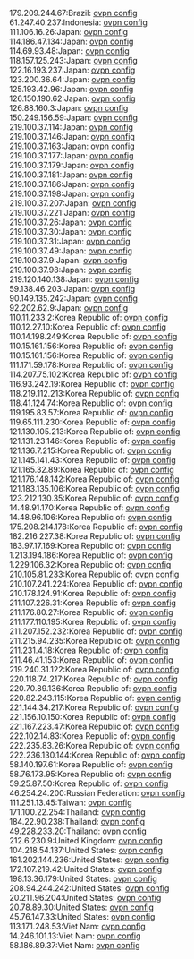 179.209.244.67:Brazil: [ovpn config](vpn/179_209_244_67.ovpn)  
61.247.40.237:Indonesia: [ovpn config](vpn/61_247_40_237.ovpn)  
111.106.16.26:Japan: [ovpn config](vpn/111_106_16_26.ovpn)  
114.186.47.134:Japan: [ovpn config](vpn/114_186_47_134.ovpn)  
114.69.93.48:Japan: [ovpn config](vpn/114_69_93_48.ovpn)  
118.157.125.243:Japan: [ovpn config](vpn/118_157_125_243.ovpn)  
122.16.193.237:Japan: [ovpn config](vpn/122_16_193_237.ovpn)  
123.200.36.64:Japan: [ovpn config](vpn/123_200_36_64.ovpn)  
125.193.42.96:Japan: [ovpn config](vpn/125_193_42_96.ovpn)  
126.150.190.62:Japan: [ovpn config](vpn/126_150_190_62.ovpn)  
126.88.160.3:Japan: [ovpn config](vpn/126_88_160_3.ovpn)  
150.249.156.59:Japan: [ovpn config](vpn/150_249_156_59.ovpn)  
219.100.37.114:Japan: [ovpn config](vpn/219_100_37_114.ovpn)  
219.100.37.146:Japan: [ovpn config](vpn/219_100_37_146.ovpn)  
219.100.37.163:Japan: [ovpn config](vpn/219_100_37_163.ovpn)  
219.100.37.177:Japan: [ovpn config](vpn/219_100_37_177.ovpn)  
219.100.37.179:Japan: [ovpn config](vpn/219_100_37_179.ovpn)  
219.100.37.181:Japan: [ovpn config](vpn/219_100_37_181.ovpn)  
219.100.37.186:Japan: [ovpn config](vpn/219_100_37_186.ovpn)  
219.100.37.198:Japan: [ovpn config](vpn/219_100_37_198.ovpn)  
219.100.37.207:Japan: [ovpn config](vpn/219_100_37_207.ovpn)  
219.100.37.221:Japan: [ovpn config](vpn/219_100_37_221.ovpn)  
219.100.37.26:Japan: [ovpn config](vpn/219_100_37_26.ovpn)  
219.100.37.30:Japan: [ovpn config](vpn/219_100_37_30.ovpn)  
219.100.37.31:Japan: [ovpn config](vpn/219_100_37_31.ovpn)  
219.100.37.49:Japan: [ovpn config](vpn/219_100_37_49.ovpn)  
219.100.37.9:Japan: [ovpn config](vpn/219_100_37_9.ovpn)  
219.100.37.98:Japan: [ovpn config](vpn/219_100_37_98.ovpn)  
219.120.140.138:Japan: [ovpn config](vpn/219_120_140_138.ovpn)  
59.138.46.203:Japan: [ovpn config](vpn/59_138_46_203.ovpn)  
90.149.135.242:Japan: [ovpn config](vpn/90_149_135_242.ovpn)  
92.202.62.9:Japan: [ovpn config](vpn/92_202_62_9.ovpn)  
110.11.233.2:Korea Republic of: [ovpn config](vpn/110_11_233_2.ovpn)  
110.12.27.10:Korea Republic of: [ovpn config](vpn/110_12_27_10.ovpn)  
110.14.198.249:Korea Republic of: [ovpn config](vpn/110_14_198_249.ovpn)  
110.15.161.156:Korea Republic of: [ovpn config](vpn/110_15_161_156.ovpn)  
110.15.161.156:Korea Republic of: [ovpn config](vpn/110_15_161_156.ovpn)  
111.171.59.178:Korea Republic of: [ovpn config](vpn/111_171_59_178.ovpn)  
114.207.75.102:Korea Republic of: [ovpn config](vpn/114_207_75_102.ovpn)  
116.93.242.19:Korea Republic of: [ovpn config](vpn/116_93_242_19.ovpn)  
118.219.112.213:Korea Republic of: [ovpn config](vpn/118_219_112_213.ovpn)  
118.41.124.74:Korea Republic of: [ovpn config](vpn/118_41_124_74.ovpn)  
119.195.83.57:Korea Republic of: [ovpn config](vpn/119_195_83_57.ovpn)  
119.65.111.230:Korea Republic of: [ovpn config](vpn/119_65_111_230.ovpn)  
121.130.105.213:Korea Republic of: [ovpn config](vpn/121_130_105_213.ovpn)  
121.131.23.146:Korea Republic of: [ovpn config](vpn/121_131_23_146.ovpn)  
121.136.7.215:Korea Republic of: [ovpn config](vpn/121_136_7_215.ovpn)  
121.145.141.43:Korea Republic of: [ovpn config](vpn/121_145_141_43.ovpn)  
121.165.32.89:Korea Republic of: [ovpn config](vpn/121_165_32_89.ovpn)  
121.176.148.142:Korea Republic of: [ovpn config](vpn/121_176_148_142.ovpn)  
121.183.135.106:Korea Republic of: [ovpn config](vpn/121_183_135_106.ovpn)  
123.212.130.35:Korea Republic of: [ovpn config](vpn/123_212_130_35.ovpn)  
14.48.91.170:Korea Republic of: [ovpn config](vpn/14_48_91_170.ovpn)  
14.48.96.106:Korea Republic of: [ovpn config](vpn/14_48_96_106.ovpn)  
175.208.214.178:Korea Republic of: [ovpn config](vpn/175_208_214_178.ovpn)  
182.216.227.38:Korea Republic of: [ovpn config](vpn/182_216_227_38.ovpn)  
183.97.17.169:Korea Republic of: [ovpn config](vpn/183_97_17_169.ovpn)  
1.213.194.186:Korea Republic of: [ovpn config](vpn/1_213_194_186.ovpn)  
1.229.106.32:Korea Republic of: [ovpn config](vpn/1_229_106_32.ovpn)  
210.105.81.233:Korea Republic of: [ovpn config](vpn/210_105_81_233.ovpn)  
210.107.241.224:Korea Republic of: [ovpn config](vpn/210_107_241_224.ovpn)  
210.178.124.91:Korea Republic of: [ovpn config](vpn/210_178_124_91.ovpn)  
211.107.226.31:Korea Republic of: [ovpn config](vpn/211_107_226_31.ovpn)  
211.176.80.27:Korea Republic of: [ovpn config](vpn/211_176_80_27.ovpn)  
211.177.110.195:Korea Republic of: [ovpn config](vpn/211_177_110_195.ovpn)  
211.207.152.232:Korea Republic of: [ovpn config](vpn/211_207_152_232.ovpn)  
211.215.94.235:Korea Republic of: [ovpn config](vpn/211_215_94_235.ovpn)  
211.231.4.18:Korea Republic of: [ovpn config](vpn/211_231_4_18.ovpn)  
211.46.41.153:Korea Republic of: [ovpn config](vpn/211_46_41_153.ovpn)  
219.240.31.122:Korea Republic of: [ovpn config](vpn/219_240_31_122.ovpn)  
220.118.74.217:Korea Republic of: [ovpn config](vpn/220_118_74_217.ovpn)  
220.70.89.136:Korea Republic of: [ovpn config](vpn/220_70_89_136.ovpn)  
220.82.243.115:Korea Republic of: [ovpn config](vpn/220_82_243_115.ovpn)  
221.144.34.217:Korea Republic of: [ovpn config](vpn/221_144_34_217.ovpn)  
221.156.10.150:Korea Republic of: [ovpn config](vpn/221_156_10_150.ovpn)  
221.167.223.47:Korea Republic of: [ovpn config](vpn/221_167_223_47.ovpn)  
222.102.14.83:Korea Republic of: [ovpn config](vpn/222_102_14_83.ovpn)  
222.235.83.26:Korea Republic of: [ovpn config](vpn/222_235_83_26.ovpn)  
222.236.130.144:Korea Republic of: [ovpn config](vpn/222_236_130_144.ovpn)  
58.140.197.61:Korea Republic of: [ovpn config](vpn/58_140_197_61.ovpn)  
58.76.173.95:Korea Republic of: [ovpn config](vpn/58_76_173_95.ovpn)  
59.25.87.50:Korea Republic of: [ovpn config](vpn/59_25_87_50.ovpn)  
46.254.24.200:Russian Federation: [ovpn config](vpn/46_254_24_200.ovpn)  
111.251.13.45:Taiwan: [ovpn config](vpn/111_251_13_45.ovpn)  
171.100.22.254:Thailand: [ovpn config](vpn/171_100_22_254.ovpn)  
184.22.90.238:Thailand: [ovpn config](vpn/184_22_90_238.ovpn)  
49.228.233.20:Thailand: [ovpn config](vpn/49_228_233_20.ovpn)  
212.6.230.9:United Kingdom: [ovpn config](vpn/212_6_230_9.ovpn)  
104.218.54.137:United States: [ovpn config](vpn/104_218_54_137.ovpn)  
161.202.144.236:United States: [ovpn config](vpn/161_202_144_236.ovpn)  
172.107.219.42:United States: [ovpn config](vpn/172_107_219_42.ovpn)  
198.13.36.179:United States: [ovpn config](vpn/198_13_36_179.ovpn)  
208.94.244.242:United States: [ovpn config](vpn/208_94_244_242.ovpn)  
20.211.96.204:United States: [ovpn config](vpn/20_211_96_204.ovpn)  
20.78.89.30:United States: [ovpn config](vpn/20_78_89_30.ovpn)  
45.76.147.33:United States: [ovpn config](vpn/45_76_147_33.ovpn)  
113.171.248.53:Viet Nam: [ovpn config](vpn/113_171_248_53.ovpn)  
14.246.101.13:Viet Nam: [ovpn config](vpn/14_246_101_13.ovpn)  
58.186.89.37:Viet Nam: [ovpn config](vpn/58_186_89_37.ovpn)  
